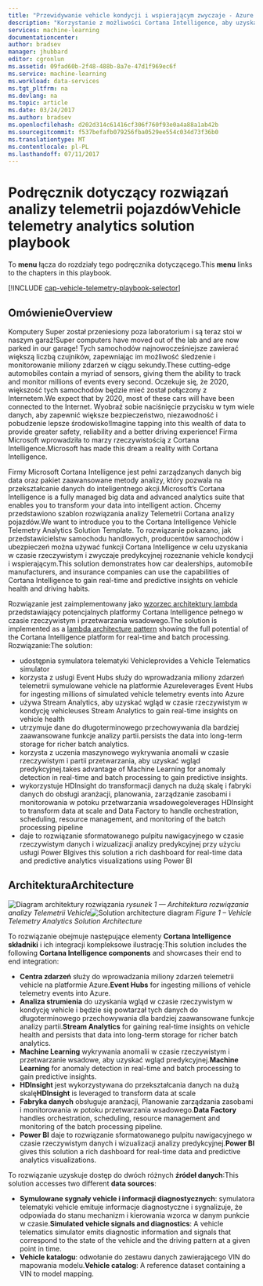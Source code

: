 ```yaml
---
title: "Przewidywanie vehicle kondycji i wspierającym zwyczaje - Azure | Dokumentacja firmy Microsoft"
description: "Korzystanie z możliwości Cortana Intelligence, aby uzyskać wgląd w czasie rzeczywistym oraz predykcyjnej na vehicle kondycji i wspierającym zwyczaje."
services: machine-learning
documentationcenter: 
author: bradsev
manager: jhubbard
editor: cgronlun
ms.assetid: 09fad60b-2f48-488b-8a7e-47d1f969ec6f
ms.service: machine-learning
ms.workload: data-services
ms.tgt_pltfrm: na
ms.devlang: na
ms.topic: article
ms.date: 03/24/2017
ms.author: bradsev
ms.openlocfilehash: d202d314c61416cf306f760f93e0a4a88a1ab42b
ms.sourcegitcommit: f537befafb079256fba0529ee554c034d73f36b0
ms.translationtype: MT
ms.contentlocale: pl-PL
ms.lasthandoff: 07/11/2017
---
```

# <a name="vehicle-telemetry-analytics-solution-playbook"></a><span data-ttu-id="acbbb-103">Podręcznik dotyczący rozwiązań analizy telemetrii pojazdów</span><span class="sxs-lookup"><span data-stu-id="acbbb-103">Vehicle telemetry analytics solution playbook</span></span>
<span data-ttu-id="acbbb-104">To **menu** łącza do rozdziały tego podręcznika dotyczącego.</span><span class="sxs-lookup"><span data-stu-id="acbbb-104">This **menu** links to the chapters in this playbook.</span></span> 

[!INCLUDE [cap-vehicle-telemetry-playbook-selector](../../includes/cap-vehicle-telemetry-playbook-selector.md)]

## <a name="overview"></a><span data-ttu-id="acbbb-105">Omówienie</span><span class="sxs-lookup"><span data-stu-id="acbbb-105">Overview</span></span>
<span data-ttu-id="acbbb-106">Komputery Super został przeniesiony poza laboratorium i są teraz stoi w naszym garaż!</span><span class="sxs-lookup"><span data-stu-id="acbbb-106">Super computers have moved out of the lab and are now parked in our garage!</span></span> <span data-ttu-id="acbbb-107">Tych samochodów najnowocześniejsze zawierać większą liczbą czujników, zapewniając im możliwość śledzenie i monitorowanie miliony zdarzeń w ciągu sekundy.</span><span class="sxs-lookup"><span data-stu-id="acbbb-107">These cutting-edge automobiles contain a myriad of sensors, giving them the ability to track and monitor millions of events every second.</span></span> <span data-ttu-id="acbbb-108">Oczekuje się, że 2020, większość tych samochodów będzie mieć został połączony z Internetem.</span><span class="sxs-lookup"><span data-stu-id="acbbb-108">We expect that by 2020, most of these cars will have been connected to the Internet.</span></span> <span data-ttu-id="acbbb-109">Wyobraź sobie naciśnięcie przycisku w tym wiele danych, aby zapewnić większe bezpieczeństwo, niezawodność i pobudzenie lepsze środowisko!</span><span class="sxs-lookup"><span data-stu-id="acbbb-109">Imagine tapping into this wealth of data to provide greater safety, reliability and a better driving experience!</span></span> <span data-ttu-id="acbbb-110">Firma Microsoft wprowadziła to marzy rzeczywistością z Cortana Intelligence.</span><span class="sxs-lookup"><span data-stu-id="acbbb-110">Microsoft has made this dream a reality with Cortana Intelligence.</span></span>

<span data-ttu-id="acbbb-111">Firmy Microsoft Cortana Intelligence jest pełni zarządzanych danych big data oraz pakiet zaawansowane metody analizy, który pozwala na przekształcanie danych do inteligentnego akcji.</span><span class="sxs-lookup"><span data-stu-id="acbbb-111">Microsoft’s Cortana Intelligence is a fully managed big data and advanced analytics suite that enables you to transform your data into intelligent action.</span></span> <span data-ttu-id="acbbb-112">Chcemy przedstawiono szablon rozwiązania analizy Telemetrii Cortana analizy pojazdów.</span><span class="sxs-lookup"><span data-stu-id="acbbb-112">We want to introduce you to the Cortana Intelligence Vehicle Telemetry Analytics Solution Template.</span></span> <span data-ttu-id="acbbb-113">To rozwiązanie pokazano, jak przedstawicielstw samochodu handlowych, producentów samochodów i ubezpieczeń można używać funkcji Cortana Intelligence w celu uzyskania w czasie rzeczywistym i zwyczaje predykcyjnej rozeznanie vehicle kondycji i wspierającym.</span><span class="sxs-lookup"><span data-stu-id="acbbb-113">This solution demonstrates how car dealerships, automobile manufacturers, and insurance companies can use the capabilities of Cortana Intelligence to gain real-time and predictive insights on vehicle health and driving habits.</span></span> 

<span data-ttu-id="acbbb-114">Rozwiązanie jest zaimplementowany jako [wzorzec architektury lambda](https://en.wikipedia.org/wiki/Lambda_architecture) przedstawiający potencjalnych platformy Cortana Intelligence pełnego w czasie rzeczywistym i przetwarzania wsadowego.</span><span class="sxs-lookup"><span data-stu-id="acbbb-114">The solution is implemented as a [lambda architecture pattern](https://en.wikipedia.org/wiki/Lambda_architecture) showing the full potential of the Cortana Intelligence platform for real-time and batch processing.</span></span> <span data-ttu-id="acbbb-115">Rozwiązanie:</span><span class="sxs-lookup"><span data-stu-id="acbbb-115">The solution:</span></span> 

* <span data-ttu-id="acbbb-116">udostępnia symulatora telematyki Vehicle</span><span class="sxs-lookup"><span data-stu-id="acbbb-116">provides a Vehicle Telematics simulator</span></span>
* <span data-ttu-id="acbbb-117">korzysta z usługi Event Hubs służy do wprowadzania miliony zdarzeń telemetrii symulowane vehicle na platformie Azure</span><span class="sxs-lookup"><span data-stu-id="acbbb-117">leverages Event Hubs for ingesting millions of simulated vehicle telemetry events into Azure</span></span> 
* <span data-ttu-id="acbbb-118">używa Stream Analytics, aby uzyskać wgląd w czasie rzeczywistym w kondycję vehicle</span><span class="sxs-lookup"><span data-stu-id="acbbb-118">uses Stream Analytics to gain real-time insights on vehicle health</span></span>
* <span data-ttu-id="acbbb-119">utrzymuje dane do długoterminowego przechowywania dla bardziej zaawansowane funkcje analizy partii.</span><span class="sxs-lookup"><span data-stu-id="acbbb-119">persists the data into long-term storage for richer batch analytics.</span></span> 
* <span data-ttu-id="acbbb-120">korzysta z uczenia maszynowego wykrywania anomalii w czasie rzeczywistym i partii przetwarzania, aby uzyskać wgląd predykcyjnej.</span><span class="sxs-lookup"><span data-stu-id="acbbb-120">takes advantage of Machine Learning for anomaly detection in real-time and batch processing to gain predictive insights.</span></span>
* <span data-ttu-id="acbbb-121">wykorzystuje HDInsight do transformacji danych na dużą skalę i fabryki danych do obsługi aranżacji, planowania, zarządzanie zasobami i monitorowania w potoku przetwarzania wsadowego</span><span class="sxs-lookup"><span data-stu-id="acbbb-121">leverages HDInsight to transform data at scale and Data Factory to handle orchestration, scheduling, resource management, and monitoring of the batch processing pipeline</span></span> 
* <span data-ttu-id="acbbb-122">daje to rozwiązanie sformatowanego pulpitu nawigacyjnego w czasie rzeczywistym danych i wizualizacji analizy predykcyjnej przy użyciu usługi Power BI</span><span class="sxs-lookup"><span data-stu-id="acbbb-122">gives this solution a rich dashboard for real-time data and predictive analytics visualizations using Power BI</span></span>

## <a name="architecture"></a><span data-ttu-id="acbbb-123">Architektura</span><span class="sxs-lookup"><span data-stu-id="acbbb-123">Architecture</span></span>
<span data-ttu-id="acbbb-124">![Diagram architektury rozwiązania](./media/cortana-analytics-playbook-vehicle-telemetry/fig1-vehicle-telemetry-annalytics-solution-architecture.png)
*rysunek 1 — Architektura rozwiązania analizy Telemetrii Vehicle*</span><span class="sxs-lookup"><span data-stu-id="acbbb-124">![Solution architecture diagram](./media/cortana-analytics-playbook-vehicle-telemetry/fig1-vehicle-telemetry-annalytics-solution-architecture.png)
*Figure 1 – Vehicle Telemetry Analytics Solution Architecture*</span></span>

<span data-ttu-id="acbbb-125">To rozwiązanie obejmuje następujące elementy **Cortana Intelligence składniki** i ich integracji kompleksowe ilustrację:</span><span class="sxs-lookup"><span data-stu-id="acbbb-125">This solution includes the following **Cortana Intelligence components** and showcases their end to end integration:</span></span>

* <span data-ttu-id="acbbb-126">**Centra zdarzeń** służy do wprowadzania miliony zdarzeń telemetrii vehicle na platformie Azure.</span><span class="sxs-lookup"><span data-stu-id="acbbb-126">**Event Hubs** for ingesting millions of vehicle telemetry events into Azure.</span></span>
* <span data-ttu-id="acbbb-127">**Analiza strumienia** do uzyskania wgląd w czasie rzeczywistym w kondycję vehicle i będzie się powtarzał tych danych do długoterminowego przechowywania dla bardziej zaawansowane funkcje analizy partii.</span><span class="sxs-lookup"><span data-stu-id="acbbb-127">**Stream Analytics** for gaining real-time insights on vehicle health and persists that data into long-term storage for richer batch analytics.</span></span>
* <span data-ttu-id="acbbb-128">**Machine Learning** wykrywania anomalii w czasie rzeczywistym i przetwarzanie wsadowe, aby uzyskać wgląd predykcyjnej.</span><span class="sxs-lookup"><span data-stu-id="acbbb-128">**Machine Learning** for anomaly detection in real-time and batch processing to gain predictive insights.</span></span>
* <span data-ttu-id="acbbb-129">**HDInsight** jest wykorzystywana do przekształcania danych na dużą skalę</span><span class="sxs-lookup"><span data-stu-id="acbbb-129">**HDInsight** is leveraged to transform data at scale</span></span>
* <span data-ttu-id="acbbb-130">**Fabryka danych** obsługuje aranżacji, Planowanie zarządzania zasobami i monitorowania w potoku przetwarzania wsadowego.</span><span class="sxs-lookup"><span data-stu-id="acbbb-130">**Data Factory** handles orchestration, scheduling, resource management and monitoring of the batch processing pipeline.</span></span>
* <span data-ttu-id="acbbb-131">**Power BI** daje to rozwiązanie sformatowanego pulpitu nawigacyjnego w czasie rzeczywistym danych i wizualizacji analizy predykcyjnej.</span><span class="sxs-lookup"><span data-stu-id="acbbb-131">**Power BI** gives this solution a rich dashboard for real-time data and predictive analytics visualizations.</span></span>

<span data-ttu-id="acbbb-132">To rozwiązanie uzyskuje dostęp do dwóch różnych **źródeł danych**:</span><span class="sxs-lookup"><span data-stu-id="acbbb-132">This solution accesses two different **data sources**:</span></span> 

* <span data-ttu-id="acbbb-133">**Symulowane sygnały vehicle i informacji diagnostycznych**: symulatora telematyki vehicle emituje informacje diagnostyczne i sygnalizuje, że odpowiada do stanu mechanizm i kierowania wzorca w danym punkcie w czasie.</span><span class="sxs-lookup"><span data-stu-id="acbbb-133">**Simulated vehicle signals and diagnostics**: A vehicle telematics simulator emits diagnostic information and signals that correspond to the state of the vehicle and the driving pattern at a given point in time.</span></span> 
* <span data-ttu-id="acbbb-134">**Vehicle katalogu**: odwołanie do zestawu danych zawierającego VIN do mapowania modelu.</span><span class="sxs-lookup"><span data-stu-id="acbbb-134">**Vehicle catalog**: A reference dataset containing a VIN to model mapping.</span></span>

